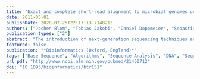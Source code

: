 ```yaml
---
title: "Exact and complete short-read alignment to microbial genomes using Graphics Processing Unit programming"
date: 2011-05-01
publishDate: 2020-07-25T22:13:13.714821Z
authors: ["Jochen Blom", "Tobias Jakobi", "Daniel Doppmeier", "Sebastian Jaenicke", "Jörn Kalinowski", "Jens Stoye", "Alexander Goesmann"]
publication_types: ["2"]
abstract: "The introduction of next-generation sequencing techniques and especially the high-throughput systems Solexa (Illumina Inc.) and SOLiD (ABI) made the mapping of short reads to reference sequences a standard application in modern bioinformatics. Short-read alignment is needed for reference based re-sequencing of complete genomes as well as for gene expression analysis based on transcriptome sequencing. Several approaches were developed during the last years allowing for a fast alignment of short sequences to a given template. Methods available to date use heuristic techniques to gain a speedup of the alignments, thereby missing possible alignment positions. Furthermore, most approaches return only one best hit for every query sequence, thus losing the potentially valuable information of alternative alignment positions with identical scores."
featured: false
publication: "*Bioinformatics (Oxford, England)*"
tags: ["Base Sequence", "Algorithms", "Sequence Analysis", "DNA", "Sequence Alignment", "Sequence Alignment: methods", "Software", "Computational Biology", "Gene Expression Profiling", "Genome", "Bacterial"]
url_pdf: "http://www.ncbi.nlm.nih.gov/pubmed/21450712"
doi: "10.1093/bioinformatics/btr151"
---
```


